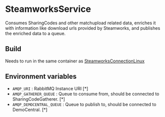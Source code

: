 # SteamworksService
Consumes SharingCodes and other matchupload related data, enriches it with information like download urls provided by Steamworks, and publishes the enriched data to a queue.

## Build
Needs to run in the same container as [SteamworksConnectionLinux](https://gitlab.com/mentorgg/csgo/steamworksconnectionlinux)

## Environment variables
- `AMQP_URI` : RabbitMQ Instance URI [\*]
- `AMQP_GATHERER_QUEUE` : Queue to consume from, should be connected to SharingCodeGatherer. [\*]
- `AMQP_DEMOCENTRAL_QUEUE` : Queue to publish to, should be connected to DemoCentral. [\*]

